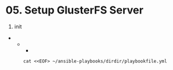 # 05. Setup GlusterFS Server

1. init 
  -  
    - 
      -  

          cat <<EOF> ~/ansible-playbooks/dirdir/playbookfile.yml